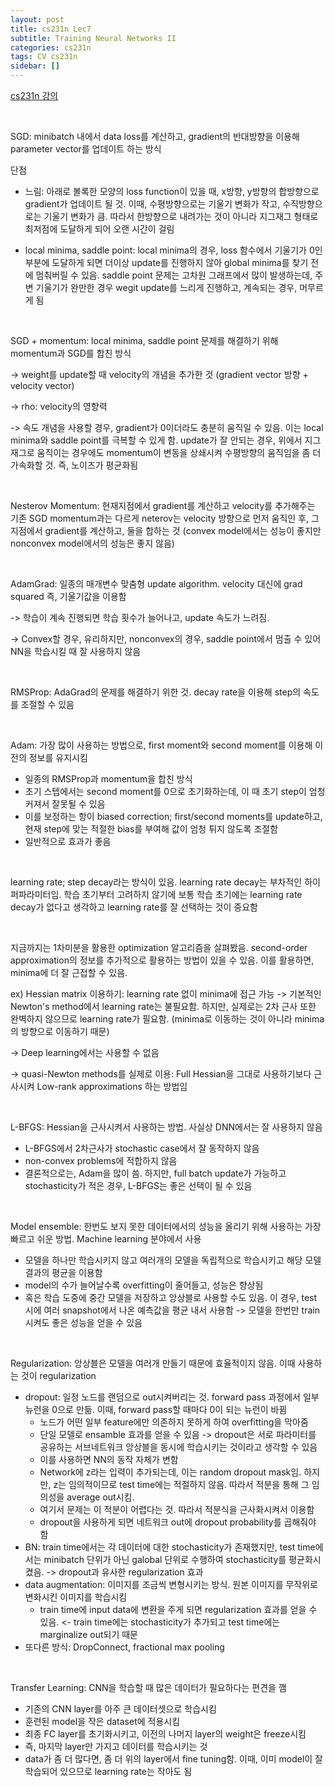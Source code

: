 ```yaml
---
layout: post
title: cs231n Lec7
subtitle: Training Neural Networks II
categories: cs231n
tags: CV cs231n
sidebar: []
---
```






[cs231n 강의](https://youtube.com/playlist?list=PL3FW7Lu3i5JvHM8ljYj-zLfQRF3EO8sYv)

<br>



SGD: minibatch 내에서 data loss를 계산하고, gradient의 반대방향을 이용해 parameter vector를 업데이트 하는 방식

단점

- 느림: 아래로 볼록한 모양의 loss function이 있을 때, x방향, y방향의 합방향으로 gradient가 업데이트 될 것. 이때, 수평방향으로는 기울기 변화가 작고, 수직방향으로는 기울기 변화가 큼. 따라서 한방향으로 내려가는 것이 아니라 지그재그 형태로 최저점에 도달하게 되어 오랜 시간이 걸림

- local minima, saddle point: local minima의 경우, loss 함수에서 기울기가 0인 부분에 도달하게 되면 더이상 update를 진행하지 않아 global minima를 찾기 전에 멈춰버릴 수 있음. saddle point 문제는 고차원 그래프에서 많이 발생하는데, 주변 기울기가 완만한 경우 wegit update를 느리게 진행하고, 계속되는 경우, 머무르게 됨

  <br>

SGD + momentum: local minima, saddle point 문제를 해결하기 위해 momentum과 SGD를 합친 방식

-> weight를 update할 때 velocity의 개념을 추가한 것 (gradient vector 방향 + velocity vector)

-> rho: velocity의 영향력

-> 속도 개념을 사용할 경우, gradient가 0이더라도 충분히 움직일 수 있음. 이는 local minima와 saddle point를 극복할 수 있게 함. update가 잘 안되는 경우, 위에서 지그재그로 움직이는 경우에도 momentum이 변동을 상쇄시켜 수평방향의 움직임을 좀 더 가속화할 것. 즉, 노이즈가 평균화됨

<br>

Nesterov Momentum: 현재지점에서 gradient를 계산하고 velocity를 추가해주는 기존 SGD momentum과는 다르게 neterov는 velocity 방향으로 먼저 움직인 후, 그 지점에서 gradient를 계산하고, 둘을 합하는 것 (convex model에서는 성능이 좋지만 nonconvex model에서의 성능은 좋지 않음)

<br>

AdamGrad: 일종의 매개변수 맞춤형 update algorithm. velocity 대신에 grad squared 즉, 기울기값을 이용함

-> 학습이 계속 진행되면 학습 횟수가 늘어나고, update 속도가 느려짐.

-> Convex할 경우, 유리하지만, nonconvex의 경우, saddle point에서 멈출 수 있어 NN을 학습시킬 때 잘 사용하지 않음

<br>

RMSProp: AdaGrad의 문제를 해결하기 위한 것. decay rate을 이용해 step의 속도를 조절할 수 있음

<br>

Adam: 가장 많이 사용하는 방법으로, first moment와 second moment를 이용해 이전의 정보를 유지시킴

- 일종의 RMSProp과 momentum을 합친 방식
- 초기 스텝에서는 second moment를 0으로 초기화하는데, 이 때 초기 step이 엄청 커져서 잘못될 수 있음
- 이를 보정하는 항이 biased correction; first/second moments를 update하고, 현재 step에 맞는 적절한 bias를 부여해 값이 엄청 튀지 않도록 조절함
- 일반적으로 효과가 좋음

<br>

learning rate; step decay라는 방식이 있음. learning rate decay는 부차적인 하이퍼파라미터임. 학습 초기부터 고려하지 않기에 보통 학습 초기에는 learning rate decay가 없다고 생각하고 learning rate를 잘 선택하는 것이 중요함

<br>

지금까지는 1차미분을 활용한 optimization 알고리즘을 살펴봤음. second-order approximation의 정보를 추가적으로 활용하는 방법이 있을 수 있음. 이를 활용하면, minima에 더 잘 근접할 수 있음.

ex) Hessian matrix 이용하기: learning rate 없이 minima에 접근 가능 -> 기본적인 Newton's method에서 learning rate는 불필요함. 하지만, 실제로는 2차 근사 또한 완벽하지 않으므로 learning rate가 필요함. (minima로 이동하는 것이 아니라 minima의 방향으로 이동하기 때문)

-> Deep learning에서는 사용할 수 없음

-> quasi-Newton methods를 실제로 이용: Full Hessian을 그대로 사용하기보다 근사시켜 Low-rank approximations 하는 방법임

<br>

L-BFGS: Hessian을 근사시켜서 사용하는 방법. 사실상 DNN에서는 잘 사용하지 않음

- L-BFGS에서 2차근사가 stochastic case에서 잘 동작하지 않음
- non-convex problems에 적합하지 않음
- 결론적으로는, Adam을 많이 씀. 하지만, full batch update가 가능하고 stochasticity가 적은 경우, L-BFGS는 좋은 선택이 될 수 있음

<br>

Model ensemble: 한번도 보지 못한 데이터에서의 성능을 올리기 위해 사용하는 가장 빠르고 쉬운 방법. Machine learning 분야에서 사용

- 모델을 하나만 학습시키지 않고 여러개의 모델을 독립적으로 학습시키고 해당 모델 결과의 평균을 이용함
- model의 수가 늘어날수록 overfitting이 줄어들고, 성능은 향상됨
- 혹은 학습 도중에 중간 모델을 저장하고 앙상블로 사용할 수도 있음. 이 경우, test 시에 여러 snapshot에서 나온 예측값을 평균 내서 사용함 -> 모델을 한번만 train시켜도 좋은 성능을 얻을 수 있음

<br>

Regularization: 앙상블은 모델을 여러개 만들기 때문에 효율적이지 않음. 이때 사용하는 것이 regularization

- dropout: 일정 노드를 랜덤으로 out시켜버리는 것. forward pass 과정에서 일부 뉴런을 0으로 만듦. 이때, forward pass할 때마다 0이 되는 뉴런이 바뀜
  - 노드가 어떤 일부 feature에만 의존하지 못하게 하여 overfitting을 막아줌
  - 단일 모델로 ensamble 효과를 얻을 수 있음 -> dropout은 서로 파라미터를 공유하는 서브네트워크 앙상블을 동시에 학습시키는 것이라고 생각할 수 있음
  - 이를 사용하면 NN의 동작 자체가 변함
  - Network에 z라는 입력이 추가되는데, 이는 random dropout mask임. 하지만, z는 임의적이므로 test time에는 적절하지 않음. 따라서 적분을 통해 그 임의성을 average out시킴.
  - 여기서 문제는 이 적분이 어렵다는 것. 따라서 적분식을 근사화시켜서 이용함
  - dropout을 사용하게 되면 네트워크 out에 dropout probability를 곱해줘야 함
- BN: train time에서는 각 데이터에 대한 stochasticity가 존재했지만, test time에서는 minibatch 단위가 아닌 galobal 단위로 수행하여 stochasticity를 평균화시켰음. -> dropout과 유사한 regularization 효과
- data augmentation: 이미지를 조금씩 변형시키는 방식. 원본 이미지를 무작위로 변화시킨 이미지를 학습시킴
  - train time에 input data에 변환을 주게 되면 regularization 효과를 얻을 수 있음. <- train time에는 stochasticity가 추가되고 test time에는 marginalize out되기 때문
- 또다른 방식: DropConnect, fractional max pooling

<br>

Transfer Learning: CNN을 학습할 때 많은 데이터가 필요하다는 편견을 깸

- 기존의 CNN layer를 아주 큰 데이터셋으로 학습시킴
- 훈련된 model을 작은 dataset에 적용시킴
- 최종 FC layer를 초기화시키고, 이전의 나머지 layer의 weight은 freeze시킴
- 즉, 마지막 layer만 가지고 데이터를 학습시키는 것
- data가 좀 더 많다면, 좀 더 위의 layer에서 fine tuning함. 이때, 이미 model이 잘 학습되어 있으므로 learning rate는 작아도 됨
